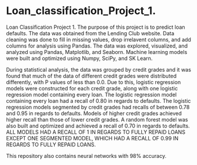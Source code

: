 # Loan_classification_Project_1.
Loan Classification Project 1.
The purpose of this project is to predict loan defaults. The data was obtained from the Lending Club website. Data cleaning was done to fill in missing values, drop irrelavent columns, and add columns for analysis using Pandas. The data was explored, visualized, and analyzed using Pandas, Matplotlib, and Seaborn. Machine learning models were built and optimized using Numpy, SciPy, and SK Learn. 

During statistical analysis, the data was grouped by credit grades and it was found that much of the data of different credit grades were distributed differently, with P values of less than 0.0. Due to this, logistic regression models were constructed for each credit grade, along with one logistic regression model containing every loan. The logistic regression model containing every loan had a recall of 0.80 in regards to defaults. The logistic regression models segmented by credit grades had recalls of between 0.78 and 0.95 in regards to defaults. Models of higher credit grades achieved higher recall than those of lower credit grades. A random forest model was also built and optimized and achieved a recall of 0.70 in regards to defaults. ALL MODELS HAD A RECALL OF 1 IN REGARDS TO FULLY REPAID LOANS EXCEPT ONE SEGMENTED MODEL, WHICH HAD A RECALL OF 0.99 IN REGARDS TO FULLY REPAID LOANS.  

This repository also contains neural networks with 98% accuracy. 
